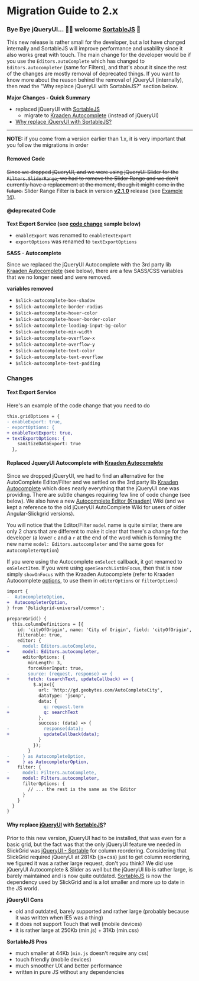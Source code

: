 # Migration Guide to 2.x

### Bye Bye jQueryUI... 👋🏻 welcome [SortableJS](https://sortablejs.github.io/Sortable/) 🚀

This new release is rather small for the developer, but a lot have changed internally and SortableJS will improve performance and usability since it also works great with touch. The main change for the developer would be if you use the `Editors.autoComplete` which has changed to `Editors.autocompleter` (same for Filters), and that's about it since the rest of the changes are mostly removal of deprecated things. If you want to know more about the reason behind the removal of jQueryUI (internally), then read the "Why replace jQueryUI with SortableJS?" section below.

**Major Changes - Quick Summary**

* replaced jQueryUI with [SortableJS](https://sortablejs.github.io/Sortable/)
  * migrate to [Kraaden Autocomplete](migration-to-2.x.md#replace-jqueryui-autocomplete-with-kraaden-autocomplete) (instead of jQueryUI)
* [Why replace jQueryUI with SortableJS?](migration-to-2.x.md#why-replace-jqueryui-with-sortablejs)

***

**NOTE:** if you come from a version earlier than 1.x, it is very important that you follow the migrations in order

#### Removed Code

~~Since we dropped jQueryUI, and we were using jQueryUI Slider for the `Filters.SliderRange`, we had to remove the Slider Range and we don't currently have a replacement at the moment, though it might come in the future.~~ Slider Range Filter is back in version [**v2.1.0**](https://github.com/ghiscoding/slickgrid-universal/releases/tag/v2.1.0) release (see [Example 14](https://ghiscoding.github.io/slickgrid-universal/#/example14)).

#### @deprecated Code

**Text Export Service (see** [**code change**](migration-to-2.x.md#text-export-service) **sample below)**

* `enableExport` was renamed to `enableTextExport`
* `exportOptions` was renamed to `textExportOptions`

**SASS - Autocomplete**

Since we replaced the jQueryUI Autocomplete with the 3rd party lib [Kraaden Autocomplete](https://github.com/kraaden/autocomplete) (see below), there are a few SASS/CSS variables that we no longer need and were removed.

**variables removed**

* `$slick-autocomplete-box-shadow`
* `$slick-autocomplete-border-radius`
* `$slick-autocomplete-hover-color`
* `$slick-autocomplete-hover-border-color`
* `$slick-autocomplete-loading-input-bg-color`
* `$slick-autocomplete-min-width`
* `$slick-autocomplete-overflow-x`
* `$slick-autocomplete-overflow-y`
* `$slick-autocomplete-text-color`
* `$slick-autocomplete-text-overflow`
* `$slick-autocomplete-text-padding`

### Changes

#### Text Export Service

Here's an example of the code change that you need to do

```diff
this.gridOptions = {
- enableExport: true,
- exportOptions: {
+ enableTextExport: true,
+ textExportOptions: {
    sanitizeDataExport: true
  },
```

#### Replaced JqueryUI Autocomplete with [Kraaden Autocomplete](https://github.com/kraaden/autocomplete)

Since we dropped jQueryUI, we had to find an alternative for the AutoComplete Editor/Filter and we settled on the 3rd party lib [Kraaden Autocomplete](https://github.com/kraaden/autocomplete) which does nearly everything that the jQueryUI one was providing. There are subtle changes requiring few line of code change (see below). We also have a new [Autocomplete Editor (Kraaden)](https://github.com/ghiscoding/Angular-Slickgrid/wiki/Autocomplete-Editor-\(Kraaden-lib\)) Wiki (and we kept a reference to the old jQueryUI AutoComplete Wiki for users of older Angular-Slickgrid versions).

You will notice that the Editor/Filter `model` name is quite similar, there are only 2 chars that are different to make it clear that there's a change for the developer (a lower `c` and a `r` at the end of the word which is forming the new name `model: Editors.autocompleter` and the same goes for `AutocompleterOption`)

If you were using the Autocomplete `onSelect` callback, it got renamed to `onSelectItem`. If you were using `openSearchListOnFocus`, then that is now simply `showOnFocus` with the Kraaden Autocomplete (refer to Kraaden Autocomplete [options](https://github.com/kraaden/autocomplete#options), to use them in `editorOptions` or `filterOptions`)

```diff
import {
-  AutocompleteOption,
+  AutocompleterOption,
} from '@slickgrid-universal/common';

prepareGrid() {
  this.columnDefinitions = [{
    id: 'cityOfOrigin', name: 'City of Origin', field: 'cityOfOrigin',
    filterable: true,
    editor: {
-     model: Editors.autoComplete,
+     model: Editors.autocompleter,
      editorOptions: {
        minLength: 3,
        forceUserInput: true,
-       source: (request, response) => {
+       fetch: (searchText, updateCallback) => {
          $.ajax({
            url: 'http://gd.geobytes.com/AutoCompleteCity',
            dataType: 'jsonp',
            data: {
-             q: request.term
+             q: searchText
            },
            success: (data) => {
-             response(data);
+             updateCallback(data);
            }
          });
        }
-     } as AutocompleteOption,
+     } as AutocompleterOption,
    filter: {
-     model: Filters.autoComplete,
+     model: Filters.autocompleter,
      filterOptions: {
        // ... the rest is the same as the Editor
      }
    }
  }
}
```

#### Why replace [jQueryUI](https://jqueryui.com/) with [SortableJS](https://sortablejs.github.io/Sortable/)?

Prior to this new version, jQueryUI had to be installed, that was even for a basic grid, but the fact was that the only jQueryUI feature we needed in SlickGrid was [jQueryUI - Sortable](https://jqueryui.com/sortable/) for column reordering. Considering that SlickGrid required jQueryUI at 281Kb (js+css) just to get column reordering, we figured it was a rather large request, don't you think? We did use jQueryUI Autocomplete & Slider as well but the jQueryUI lib is rather large, is barely maintained and is now quite outdated. [SortableJS](https://sortablejs.github.io/Sortable/) is now the dependency used by SlickGrid and is a lot smaller and more up to date in the JS world.

**jQueryUI Cons**

* old and outdated, barely supported and rather large (probably because it was written when IE5 was a thing)
* it does not support Touch that well (mobile devices)
* it is rather large at 250Kb (min.js) + 31Kb (min.css)

**SortableJS Pros**

* much smaller at 44Kb (`min.js` doesn't require any css)
* touch friendly (mobile devices)
* much smoother UX and better performance
* written in pure JS without any dependencies
